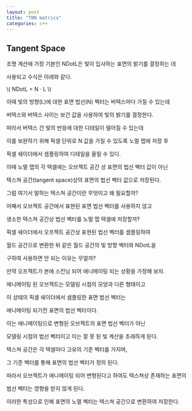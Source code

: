 ```yaml
---
layout: post
title: "TBN matrics"
categories: c++
---
```


## Tangent Space

조명 계산에 가장 기본인 NDotL은 빛이 입사하는 표면의 밝기를 결정하는 데 

사용되고 수식은 아래와 같다.

\\( NDotL = N · L \\)

이때 빛의 방향(L)에 대한 표면 법선(N) 벡터는 버텍스마다 가질 수 있는데

버텍스와 버텍스 사이는 보간 값을 사용하여 빛의 밝기를 결정한다.

따라서 버텍스 간 빛의 반응에 대한 디테일이 떨어질 수 있는데 

이를 보완하기 위해 픽셀 단위로 N 값을 가질 수 있도록 노멀 맵에 저장 후 

픽셀 쉐이더에서 셈플링하여 디테일을 올릴 수 있다.

이때 노멀 맵의 각 텍셀에는 오브젝트 공간 상 표면의 법선 벡터 값이 아닌

텍스쳐 공간(tangent space)상의 표면의 법선 벡터 값으로 저장된다.

그럼 여기서 말하는 텍스쳐 공간이란 무엇이고 왜 필요할까?

어째서 오브젝트 공간에서 표현된 표면 법선 벡터를 사용하지 않고 

생소한 텍스쳐 공간상 법선 벡터를 노멀 맵 텍셀에 저장할까?

픽셀 쉐이더에서 오프젝트 공간상 표현된 법선 벡터를 셈플링하여 

월드 공간으로 변환한 뒤 같은 월드 공간의 빛 방향 벡터와 NDotL을 

구하여 사용하면 안 되는 이유는 무얼까?

만약 오프젝트가 본에 스킨닝 되어 애니메이팅 되는 상황을 가정해 보자.

애니메이팅 된 오브젝트는 모델링 시점의 모양과 다른 형태이고

이 상태의 픽셀 쉐이더에서 샘플링한 표면 법선 벡터는 

애니메이팅 되기전 표면의 법선 벡터이다.

이는 애니메이팅으로 변형된 오브젝트의 표면 법선 벡터가 아닌

모델링 시점의 법선 벡터이고 이는 잘 못 된 빛 계산을 초래하게 된다.

텍스쳐 공간은 각 텍셀마다 고유의 기준 벡터를 가지며,

그 기준 벡터를 통해 표면의 법선 벡터가 정의 된다.

따라서 오브젝트가 애니메이팅 되어 변형된다고 하여도 텍스쳐상 존재하는 표면의

법선 벡터는 영향을 받지 않게 된다.

<!-- begin_excerpt -->

이러한 특성으로 인해 표면의 노멀 벡터는 텍스쳐 공간으로 변환하여 저장한다.

<!-- end_excerpt -->
